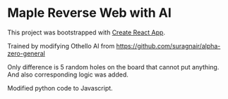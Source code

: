 # Maple Reverse Web with AI

This project was bootstrapped with [Create React App](https://github.com/facebook/create-react-app).

Trained by modifying Othello AI from https://github.com/suragnair/alpha-zero-general

Only difference is 5 random holes on the board that cannot put anything. And also corresponding logic was added.

Modified python code to Javascript.
